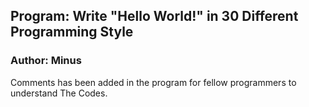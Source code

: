 <h2>Program: Write "Hello World!" in 30 Different Programming Style</h2>
<h3> Author: Minus</h3>

<p> Comments has been added in the program for fellow programmers to understand The Codes.</p>